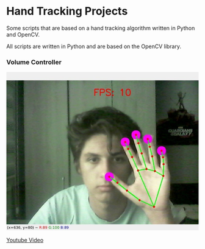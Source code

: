 # Hand Tracking Projects
Some scripts that are based on a hand tracking algorithm written in Python and OpenCV.

All scripts are written in Python and are based on the OpenCV library.

### Volume Controller

![image of the detector](photos/image1.png)

[Youtube Video](https://youtu.be/eA_BkTWLtB0)